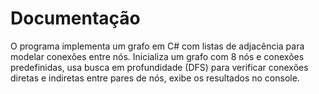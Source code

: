 # Documentação

O programa implementa um grafo em C# com listas de adjacência para modelar conexões entre nós. Inicializa um grafo com 8 nós e conexões predefinidas, usa busca em profundidade (DFS) para verificar conexões diretas e indiretas entre pares de nós, exibe os resultados no console.
